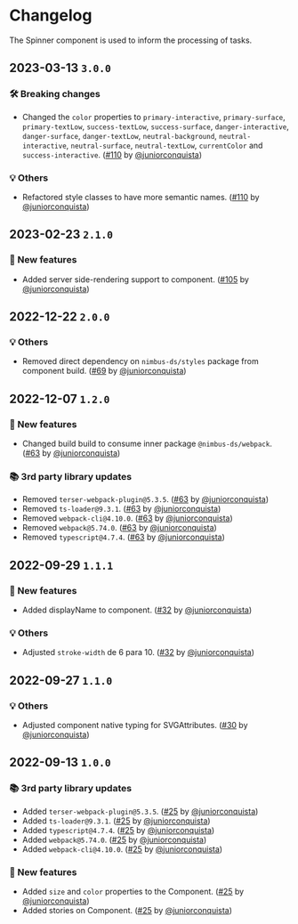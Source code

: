 # Changelog

The Spinner component is used to inform the processing of tasks.

## 2023-03-13 `3.0.0`

### 🛠 Breaking changes

- Changed the `color` properties to `primary-interactive`, `primary-surface`, `primary-textLow`, `success-textLow`, `success-surface`, `danger-interactive`, `danger-surface`, `danger-textLow`, `neutral-background`, `neutral-interactive`, `neutral-surface`, `neutral-textLow`, `currentColor` and `success-interactive`. ([#110](https://github.com/TiendaNube/nimbus-design-system/pull/110) by [@juniorconquista](https://github.com/juniorconquista))

### 💡 Others

- Refactored style classes to have more semantic names. ([#110](https://github.com/TiendaNube/nimbus-design-system/pull/110) by [@juniorconquista](https://github.com/juniorconquista))

## 2023-02-23 `2.1.0`

### 🎉 New features

- Added server side-rendering support to component. ([#105](https://github.com/TiendaNube/nimbus-design-system/pull/105) by [@juniorconquista](https://github.com/juniorconquista))

## 2022-12-22 `2.0.0`

### 💡 Others

- Removed direct dependency on `nimbus-ds/styles` package from component build. ([#69](https://github.com/TiendaNube/nimbus-design-system/pull/69) by [@juniorconquista](https://github.com/juniorconquista))

## 2022-12-07 `1.2.0`

### 🎉 New features

- Changed build build to consume inner package `@nimbus-ds/webpack`. ([#63](https://github.com/TiendaNube/nimbus-design-system/pull/63) by [@juniorconquista](https://github.com/juniorconquista))

### 📚 3rd party library updates

- Removed `terser-webpack-plugin@5.3.5`. ([#63](https://github.com/TiendaNube/nimbus-design-system/pull/63) by [@juniorconquista](https://github.com/juniorconquista))
- Removed `ts-loader@9.3.1`. ([#63](https://github.com/TiendaNube/nimbus-design-system/pull/63) by [@juniorconquista](https://github.com/juniorconquista))
- Removed `webpack-cli@4.10.0`. ([#63](https://github.com/TiendaNube/nimbus-design-system/pull/63) by [@juniorconquista](https://github.com/juniorconquista))
- Removed `webpack@5.74.0`. ([#63](https://github.com/TiendaNube/nimbus-design-system/pull/63) by [@juniorconquista](https://github.com/juniorconquista))
- Removed `typescript@4.7.4`. ([#63](https://github.com/TiendaNube/nimbus-design-system/pull/63) by [@juniorconquista](https://github.com/juniorconquista))

## 2022-09-29 `1.1.1`

### 🎉 New features

- Added displayName to component. ([#32](https://github.com/TiendaNube/nimbus-design-system/pull/32) by [@juniorconquista](https://github.com/juniorconquista))

### 💡 Others

- Adjusted `stroke-width` de 6 para 10. ([#32](https://github.com/TiendaNube/nimbus-design-system/pull/32) by [@juniorconquista](https://github.com/juniorconquista))

## 2022-09-27 `1.1.0`

### 💡 Others

- Adjusted component native typing for SVGAttributes. ([#30](https://github.com/TiendaNube/nimbus-design-system/pull/30) by [@juniorconquista](https://github.com/juniorconquista))

## 2022-09-13 `1.0.0`

### 📚 3rd party library updates

- Added `terser-webpack-plugin@5.3.5`. ([#25](https://github.com/TiendaNube/nimbus-design-system/pull/25) by [@juniorconquista](https://github.com/juniorconquista))
- Added `ts-loader@9.3.1`. ([#25](https://github.com/TiendaNube/nimbus-design-system/pull/25) by [@juniorconquista](https://github.com/juniorconquista))
- Added `typescript@4.7.4`. ([#25](https://github.com/TiendaNube/nimbus-design-system/pull/25) by [@juniorconquista](https://github.com/juniorconquista))
- Added `webpack@5.74.0`. ([#25](https://github.com/TiendaNube/nimbus-design-system/pull/25) by [@juniorconquista](https://github.com/juniorconquista))
- Added `webpack-cli@4.10.0`. ([#25](https://github.com/TiendaNube/nimbus-design-system/pull/25) by [@juniorconquista](https://github.com/juniorconquista))

### 🎉 New features

- Added `size` and `color` properties to the Component. ([#25](https://github.com/TiendaNube/nimbus-design-system/pull/25) by [@juniorconquista](https://github.com/juniorconquista))
- Added stories on Component. ([#25](https://github.com/TiendaNube/nimbus-design-system/pull/25) by [@juniorconquista](https://github.com/juniorconquista))
